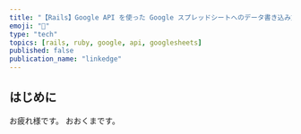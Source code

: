 ```yaml
---
title: "【Rails】Google API を使った Google スプレッドシートへのデータ書き込み方法を分かりやすく解説してみた"
emoji: "📝"
type: "tech"
topics: [rails, ruby, google, api, googlesheets]
published: false
publication_name: "linkedge"
---
```


## はじめに

お疲れ様です。
おおくまです。
